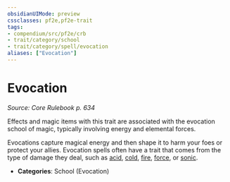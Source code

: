 ```yaml
---
obsidianUIMode: preview
cssclasses: pf2e,pf2e-trait
tags:
- compendium/src/pf2e/crb
- trait/category/school
- trait/category/spell/evocation
aliases: ["Evocation"]
---
```

# Evocation  
*Source: Core Rulebook p. 634*  

Effects and magic items with this trait are associated with the evocation school of magic, typically involving energy and elemental forces.

Evocations capture magical energy and then shape it to harm your foes or protect your allies. Evocation spells often have a trait that comes from the type of damage they deal, such as [acid](rules/traits/acid.md "Acid Energy & Element Trait"), [cold](rules/traits/cold.md "Cold Energy & Element Trait"), [fire](rules/traits/fire.md "Fire Energy & Element Trait"), [force](rules/traits/force.md "Force Energy & Element Trait"), or [sonic](rules/traits/sonic.md "Sonic Energy & Element Trait").

- **Categories**: School (Evocation)